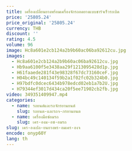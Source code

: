 ```yaml
---
title: เครื่องเปลี่ยนยางพร้อมเครื่องจักรถอดยางแบบชาร์จเร็วระเบิด
price: '25805.24'
price_original: '25805.24'
currency: THB
discount: ''
rating: 4.5
volume: 96
image: Hc8a601e2cb124a2b9b60ac06ba92612cu.jpg
images:
  - Hc8a601e2cb124a2b9b60ac06ba92612cu.jpg
  - Hb9aa6100f5e3438aa29f1213095428d1p.jpg
  - H61faaede281f43e98328f67dc73160ceF.jpg
  - H04bc49c140134f59b2a1f02fc02b324b0.jpg
  - H97bdfc0dcec6434b978edcd02eb1a7b2U.jpg
  - H79344ef3017d434ca20f5ee71902cb2fb.jpg
video: 349351409947.mp4
categories:
  - name: รถยนต์และรถจักรยานยนต์
    slug: รถยนต-และรถจ-กรยานยนต
  - name: เครื่องมือซ่อมรถ
    slug: เคร-องม-อซ-อมรถ
slug: เคร-องเปล-ยนยางพร-อมเคร-องจ
encode: onyp60Y
lang: th
---
```

  